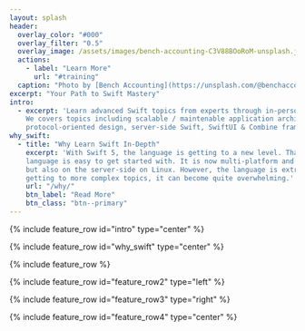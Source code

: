 ```yaml
---
layout: splash
header:
  overlay_color: "#000"
  overlay_filter: "0.5"
  overlay_image: /assets/images/bench-accounting-C3V88BOoRoM-unsplash.jpg
  actions:
    - label: "Learn More"
      url: "#training"
  caption: "Photo by [Bench Accounting](https://unsplash.com/@benchaccounting?utm_source=unsplash&utm_medium=referral&utm_content=creditCopyText) on [**Unsplash**](https://unsplash.com)"
excerpt: "Your Path to Swift Mastery"
intro: 
  - excerpt: 'Learn advanced Swift topics from experts through in-person courses. 
    We covers topics including scalable / maintenable application architecture, performance,
    protocol-oriented design, server-side Swift, SwiftUI & Combine framework, and more.'
why_swift:
  - title: "Why Learn Swift In-Depth"
    excerpt: 'With Swift 5, the language is getting to a new level. Thanks to progressive disclosure, the
    language is easy to get started with. It is now multi-platform and can run both on iOS devices, on MacOS,
    but also on the server-side on Linux. However, the language is extremely dense and rich, as as you start
    getting to more complex topics, it can become quite overwhelming.'
    url: "/why/"
    btn_label: "Read More"
    btn_class: "btn--primary"
---
```


{% include feature_row id="intro" type="center" %}

{% include feature_row id="why_swift" type="center" %}

{% include feature_row %}

{% include feature_row id="feature_row2" type="left" %}

{% include feature_row id="feature_row3" type="right" %}

{% include feature_row id="feature_row4" type="center" %}